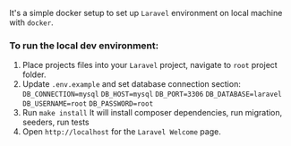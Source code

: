It's a simple docker setup to set up `Laravel` environment on local machine with `docker`.

### To run the local dev environment:
1. Place projects files into your `Laravel` project, navigate to `root` project folder.
2. Update `.env.example` and set database connection section:
   `DB_CONNECTION=mysql`
   `DB_HOST=mysql`
   `DB_PORT=3306`
   `DB_DATABASE=laravel`
   `DB_USERNAME=root`
   `DB_PASSWORD=root`
3. Run `make install`
   It will install composer dependencies, run migration, seeders, run tests
4. Open `http://localhost` for the `Laravel Welcome` page.
